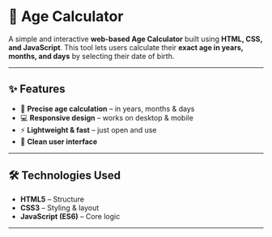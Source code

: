 # 🧮 Age Calculator

A simple and interactive **web-based Age Calculator** built using **HTML, CSS, and JavaScript**.
This tool lets users calculate their **exact age in years, months, and days** by selecting their date of birth.

---

## ✨ Features

* 📅 **Precise age calculation** – in years, months & days
* 💻 **Responsive design** – works on desktop & mobile
* ⚡ **Lightweight & fast** – just open and use
* 🎨 **Clean user interface**

---

## 🛠️ Technologies Used

* **HTML5** – Structure
* **CSS3** – Styling & layout
* **JavaScript (ES6)** – Core logic

---

